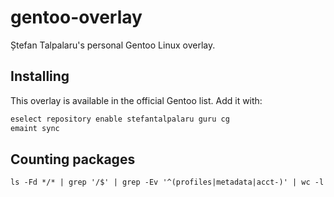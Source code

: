 # gentoo-overlay

Ștefan Talpalaru's personal Gentoo Linux overlay.

## Installing

This overlay is available in the official Gentoo list. Add it with:

```bash
eselect repository enable stefantalpalaru guru cg
emaint sync
```

## Counting packages

`ls -Fd */* | grep '/$' | grep -Ev '^(profiles|metadata|acct-)' | wc -l`

